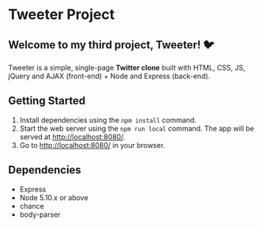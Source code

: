 # Tweeter Project

## Welcome to my third project, **Tweeter!** 🐦

Tweeter is a simple, single-page **Twitter clone** built with HTML, CSS, JS, jQuery and AJAX (front-end) + Node and Express (back-end).

## Getting Started

1. Install dependencies using the `npm install` command.
2. Start the web server using the `npm run local` command. The app will be served at <http://localhost:8080/>.
3. Go to <http://localhost:8080/> in your browser.

## Dependencies

- Express
- Node 5.10.x or above
- chance
- body-parser
